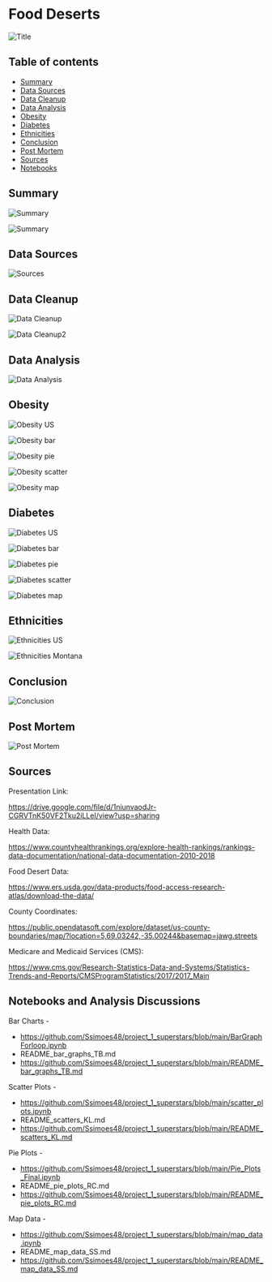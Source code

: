 # Food Deserts

![Title](Images/read_me/title.PNG)

## Table of contents
* [Summary](#summary)
* [Data Sources](#data_sources)
* [Data Cleanup](#data_cleanup)
* [Data Analysis](#data_analysis)
* [Obesity](#obesity)
* [Diabetes](#diabetes)
* [Ethnicities](#ethnicities)
* [Conclusion](#conclusion)
* [Post Mortem](#post_mortem)
* [Sources](#sources)
* [Notebooks](#notebooks)


## Summary

![Summary](Images/read_me/summary.PNG)

![Summary](Images/read_me/summary2.PNG)


## Data Sources

![Sources](Images/read_me/data_source.PNG)


## Data Cleanup

![Data Cleanup](Images/read_me/data_cleanup.PNG)

![Data Cleanup2](Images/read_me/data_agg.PNG)


## Data Analysis 

![Data Analysis](Images/read_me/data_analysis.PNG)


## Obesity

![Obesity US](Images/read_me/data_analysis2.PNG)

![Obesity bar](Images/read_me/data_analysis3.PNG)

![Obesity pie](Images/read_me/data_analysis4.PNG)

![Obesity scatter](Images/read_me/data_analysis5.PNG)

![Obesity map](Images/read_me/data_analysis6.PNG)


## Diabetes 

![Diabetes US](Images/read_me/data_analysis7.PNG)

![Diabetes bar](Images/read_me/data_analysis8.PNG)

![Diabetes pie](Images/read_me/data_analysis9.PNG)

![Diabetes scatter](Images/read_me/data_analysis10.PNG)

![Diabetes map](Images/read_me/data_analysis11.PNG)


## Ethnicities

![Ethnicities US](Images/read_me/data_analysis12.PNG)

![Ethnicities Montana](Images/read_me/data_analysis13.PNG)


## Conclusion

![Conclusion](Images/read_me/conclusion.PNG)


## Post Mortem 

![Post Mortem](Images/read_me/post_m.PNG)

## Sources

Presentation Link:

https://drive.google.com/file/d/1niunvaodJr-CGRVTnK50VF2Tku2iLLeI/view?usp=sharing

Health Data: 

https://www.countyhealthrankings.org/explore-health-rankings/rankings-data-documentation/national-data-documentation-2010-2018

Food Desert Data: 

https://www.ers.usda.gov/data-products/food-access-research-atlas/download-the-data/

County Coordinates:

https://public.opendatasoft.com/explore/dataset/us-county-boundaries/map/?location=5,69.03242,-35.00244&basemap=jawg.streets

Medicare and Medicaid Services (CMS): 

https://www.cms.gov/Research-Statistics-Data-and-Systems/Statistics-Trends-and-Reports/CMSProgramStatistics/2017/2017_Main

## Notebooks and Analysis Discussions

Bar Charts -
* https://github.com/Ssimoes48/project_1_superstars/blob/main/BarGraphForloop.ipynb
* README_bar_graphs_TB.md
* https://github.com/Ssimoes48/project_1_superstars/blob/main/README_bar_graphs_TB.md

Scatter Plots - 
* https://github.com/Ssimoes48/project_1_superstars/blob/main/scatter_plots.ipynb
* README_scatters_KL.md
* https://github.com/Ssimoes48/project_1_superstars/blob/main/README_scatters_KL.md

Pie Plots - 
* https://github.com/Ssimoes48/project_1_superstars/blob/main/Pie_Plots_Final.ipynb
* README_pie_plots_RC.md
* https://github.com/Ssimoes48/project_1_superstars/blob/main/README_pie_plots_RC.md

Map Data - 
* https://github.com/Ssimoes48/project_1_superstars/blob/main/map_data.ipynb
* README_map_data_SS.md
* https://github.com/Ssimoes48/project_1_superstars/blob/main/README_map_data_SS.md

 
